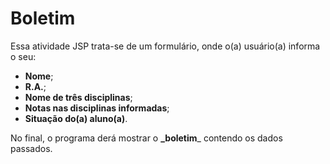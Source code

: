 # Boletim
 Essa atividade JSP trata-se de um formulário, onde o(a) usuário(a) informa o seu:
 - __Nome__;
 - __R.A.__;
 - __Nome de três disciplinas__;
 - __Notas nas disciplinas informadas__;
 - __Situação do(a) aluno(a)__.
 
No final, o programa derá mostrar o **_boletim**_ contendo os dados passados.
